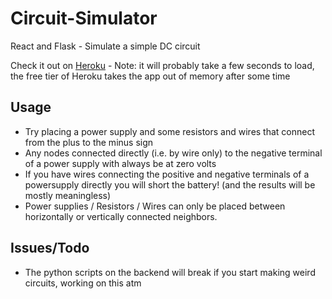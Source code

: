 # Circuit-Simulator
React and Flask - Simulate a simple DC circuit

Check it out on [Heroku](https://circuit-simulator.herokuapp.com/) - Note: it will probably take a few seconds to load, the free tier of Heroku takes the app out of memory after some time

## Usage
* Try placing a power supply and some resistors and wires that connect from the plus to the minus sign
* Any nodes connected directly (i.e. by wire only) to the negative terminal of a power supply with always be at zero volts
* If you have wires connecting the positive and negative terminals of a powersupply directly you will short the battery! (and the results will be mostly meaningless)
* Power supplies / Resistors / Wires can only be placed between horizontally or vertically connected neighbors.

## Issues/Todo
* The python scripts on the backend will break if you start making weird circuits, working on this atm 
